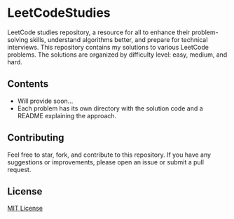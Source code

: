 # LeetCodeStudies
LeetCode studies repository, a resource for all  to enhance their problem-solving skills, understand algorithms better, and prepare for technical interviews. This repository contains my solutions to various LeetCode problems. The solutions are organized by difficulty level: easy, medium, and hard. 

## Contents
 - Will provide soon...
 - Each problem has its own directory with the solution code and a README explaining the approach.

## Contributing

Feel free to star, fork, and contribute to this repository. If you have any suggestions or improvements, please open an issue or submit a pull request.

## License

[MIT License](LICENSE)
